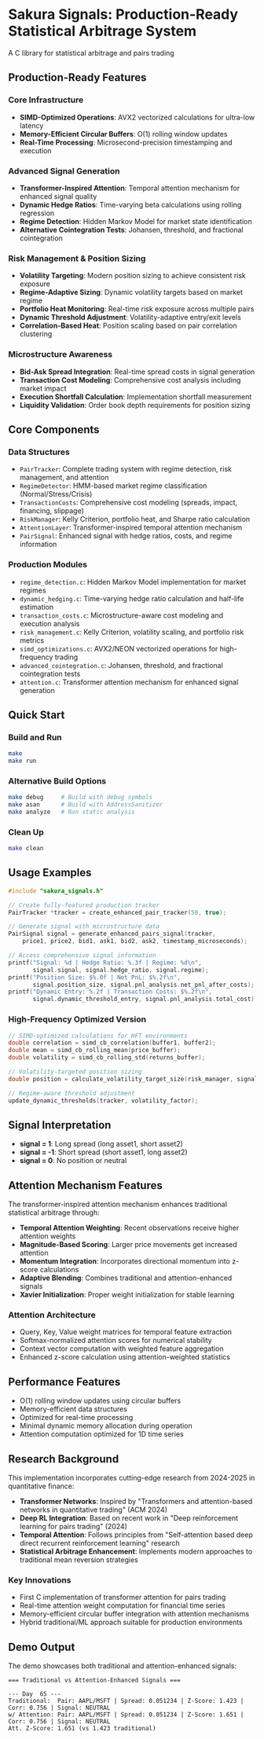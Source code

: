 # Sakura Signals: Production-Ready Statistical Arbitrage System

A C library for statistical arbitrage and pairs trading

## Production-Ready Features

### Core Infrastructure
- **SIMD-Optimized Operations**: AVX2 vectorized calculations for ultra-low latency
- **Memory-Efficient Circular Buffers**: O(1) rolling window updates 
- **Real-Time Processing**: Microsecond-precision timestamping and execution

### Advanced Signal Generation
- **Transformer-Inspired Attention**: Temporal attention mechanism for enhanced signal quality
- **Dynamic Hedge Ratios**: Time-varying beta calculations using rolling regression
- **Regime Detection**: Hidden Markov Model for market state identification
- **Alternative Cointegration Tests**: Johansen, threshold, and fractional cointegration

### Risk Management & Position Sizing
- **Volatility Targeting**: Modern position sizing to achieve consistent risk exposure
- **Regime-Adaptive Sizing**: Dynamic volatility targets based on market regime
- **Portfolio Heat Monitoring**: Real-time risk exposure across multiple pairs
- **Dynamic Threshold Adjustment**: Volatility-adaptive entry/exit levels
- **Correlation-Based Heat**: Position scaling based on pair correlation clustering

### Microstructure Awareness
- **Bid-Ask Spread Integration**: Real-time spread costs in signal generation
- **Transaction Cost Modeling**: Comprehensive cost analysis including market impact
- **Execution Shortfall Calculation**: Implementation shortfall measurement
- **Liquidity Validation**: Order book depth requirements for position sizing

## Core Components

### Data Structures
- `PairTracker`: Complete trading system with regime detection, risk management, and attention
- `RegimeDetector`: HMM-based market regime classification (Normal/Stress/Crisis)
- `TransactionCosts`: Comprehensive cost modeling (spreads, impact, financing, slippage)
- `RiskManager`: Kelly Criterion, portfolio heat, and Sharpe ratio calculation
- `AttentionLayer`: Transformer-inspired temporal attention mechanism
- `PairSignal`: Enhanced signal with hedge ratios, costs, and regime information

### Production Modules
- `regime_detection.c`: Hidden Markov Model implementation for market regimes
- `dynamic_hedging.c`: Time-varying hedge ratio calculation and half-life estimation
- `transaction_costs.c`: Microstructure-aware cost modeling and execution analysis
- `risk_management.c`: Kelly Criterion, volatility scaling, and portfolio risk metrics
- `simd_optimizations.c`: AVX2/NEON vectorized operations for high-frequency trading
- `advanced_cointegration.c`: Johansen, threshold, and fractional cointegration tests
- `attention.c`: Transformer attention mechanism for enhanced signal generation

## Quick Start

### Build and Run
```bash
make
make run
```

### Alternative Build Options
```bash
make debug     # Build with debug symbols
make asan      # Build with AddressSanitizer
make analyze   # Run static analysis
```

### Clean Up
```bash
make clean
```

## Usage Examples

```c
#include "sakura_signals.h"

// Create fully-featured production tracker
PairTracker *tracker = create_enhanced_pair_tracker(50, true);

// Generate signal with microstructure data
PairSignal signal = generate_enhanced_pairs_signal(tracker, 
    price1, price2, bid1, ask1, bid2, ask2, timestamp_microseconds);

// Access comprehensive signal information
printf("Signal: %d | Hedge Ratio: %.3f | Regime: %d\n", 
       signal.signal, signal.hedge_ratio, signal.regime);
printf("Position Size: $%.0f | Net PnL: $%.2f\n", 
       signal.position_size, signal.pnl_analysis.net_pnl_after_costs);
printf("Dynamic Entry: %.2f | Transaction Costs: $%.2f\n",
       signal.dynamic_threshold_entry, signal.pnl_analysis.total_cost);
```

### High-Frequency Optimized Version
```c
// SIMD-optimized calculations for HFT environments
double correlation = simd_cb_correlation(buffer1, buffer2);
double mean = simd_cb_rolling_mean(price_buffer);
double volatility = simd_cb_rolling_std(returns_buffer);

// Volatility-targeted position sizing
double position = calculate_volatility_target_size(risk_manager, signal_strength, account_size);

// Regime-aware threshold adjustment
update_dynamic_thresholds(tracker, volatility_factor);
```

## Signal Interpretation

- **signal = 1**: Long spread (long asset1, short asset2)
- **signal = -1**: Short spread (short asset1, long asset2)  
- **signal = 0**: No position or neutral

## Attention Mechanism Features

The transformer-inspired attention mechanism enhances traditional statistical arbitrage through:

- **Temporal Attention Weighting**: Recent observations receive higher attention weights
- **Magnitude-Based Scoring**: Larger price movements get increased attention
- **Momentum Integration**: Incorporates directional momentum into z-score calculations
- **Adaptive Blending**: Combines traditional and attention-enhanced signals
- **Xavier Initialization**: Proper weight initialization for stable learning

### Attention Architecture
- Query, Key, Value weight matrices for temporal feature extraction
- Softmax-normalized attention scores for numerical stability
- Context vector computation with weighted feature aggregation
- Enhanced z-score calculation using attention-weighted statistics

## Performance Features

- O(1) rolling window updates using circular buffers
- Memory-efficient data structures
- Optimized for real-time processing
- Minimal dynamic memory allocation during operation
- Attention computation optimized for 1D time series

## Research Background

This implementation incorporates cutting-edge research from 2024-2025 in quantitative finance:

- **Transformer Networks**: Inspired by "Transformers and attention-based networks in quantitative trading" (ACM 2024)
- **Deep RL Integration**: Based on recent work in "Deep reinforcement learning for pairs trading" (2024)
- **Temporal Attention**: Follows principles from "Self-attention based deep direct recurrent reinforcement learning" research
- **Statistical Arbitrage Enhancement**: Implements modern approaches to traditional mean reversion strategies

### Key Innovations
- First C implementation of transformer attention for pairs trading
- Real-time attention weight computation for financial time series
- Memory-efficient circular buffer integration with attention mechanisms
- Hybrid traditional/ML approach suitable for production environments

## Demo Output

The demo showcases both traditional and attention-enhanced signals:
```
=== Traditional vs Attention-Enhanced Signals ===

--- Day  65 ---
Traditional:  Pair: AAPL/MSFT | Spread: 0.051234 | Z-Score: 1.423 | Corr: 0.756 | Signal: NEUTRAL
w/ Attention: Pair: AAPL/MSFT | Spread: 0.051234 | Z-Score: 1.651 | Corr: 0.756 | Signal: NEUTRAL
Att. Z-Score: 1.651 (vs 1.423 traditional)
```
